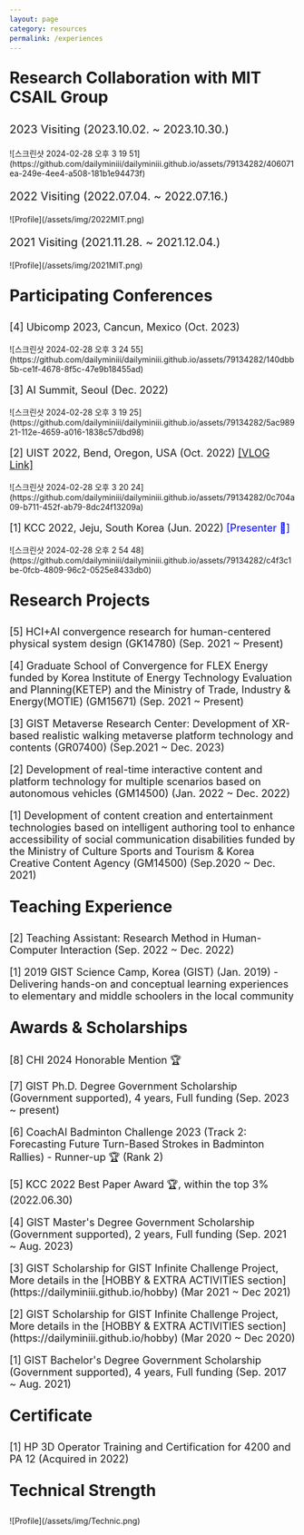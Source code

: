 ```yaml
---
layout: page
category: resources
permalink: /experiences
---
```


<div style="font-size: 28px;"><p> <strong>Research Collaboration with MIT CSAIL Group </strong> </p></div>

<div style="font-size: 20px;"><p> 2023 Visiting (2023.10.02. ~ 2023.10.30.) </p></div>
![스크린샷 2024-02-28 오후 3 19 51](https://github.com/dailyminiii/dailyminiii.github.io/assets/79134282/406071ea-249e-4ee4-a508-181b1e94473f)


<div style="font-size: 20px;"><p> 2022 Visiting (2022.07.04. ~ 2022.07.16.) </p></div>
![Profile](/assets/img/2022MIT.png)

<div style="font-size: 20px;"><p> 2021 Visiting (2021.11.28. ~ 2021.12.04.) </p></div>
![Profile](/assets/img/2021MIT.png)

<div style="font-size: 28px;"><p> <strong> Participating Conferences </strong> </p></div>

<div style="font-size: 18px;"><p> [4] Ubicomp 2023, Cancun, Mexico (Oct. 2023)
</p></div>
![스크린샷 2024-02-28 오후 3 24 55](https://github.com/dailyminiii/dailyminiii.github.io/assets/79134282/140dbb5b-ce1f-4678-8f5c-47e9b18455ad)

<div style="font-size: 18px;"><p> [3] AI Summit, Seoul (Dec. 2022)
</p></div>
![스크린샷 2024-02-28 오후 3 19 25](https://github.com/dailyminiii/dailyminiii.github.io/assets/79134282/5ac98921-112e-4659-a016-1838c57dbd98)


<div style="font-size: 18px;"><p> [2] UIST 2022, Bend, Oregon, USA (Oct. 2022) <a href="https://www.youtube.com/watch?v=bdIcpcGbDZI&t=4s">[VLOG Link]</a>
</p></div>
![스크린샷 2024-02-28 오후 3 20 24](https://github.com/dailyminiii/dailyminiii.github.io/assets/79134282/0c704a09-b711-452f-ab79-8dc24f13209a)


<div style="font-size: 18px;"><p> [1] KCC 2022, Jeju, South Korea (Jun. 2022) <span style="color: blue;">[Presenter 📣]</span>
</p></div>
![스크린샷 2024-02-28 오후 2 54 48](https://github.com/dailyminiii/dailyminiii.github.io/assets/79134282/c4f3c1be-0fcb-4809-96c2-0525e8433db0)

<div style="font-size: 28px;"><p> <strong> Research Projects </strong> </p></div>

<div style="font-size: 18px;"><p> [5] HCI+AI convergence research for human-centered physical system design (GK14780) (Sep. 2021 ~ Present)
</p></div>

<div style="font-size: 18px;"><p> [4] Graduate School of Convergence for FLEX Energy funded by Korea Institute of Energy Technology Evaluation and Planning(KETEP) and the Ministry of Trade, Industry & Energy(MOTIE) (GM15671) (Sep. 2021 ~ Present)
</p></div>

<div style="font-size: 18px;"><p> [3] GIST Metaverse Research Center: Development of XR-based realistic walking metaverse platform technology and contents (GR07400) (Sep.2021 ~ Dec. 2023) 
</p></div>

<div style="font-size: 18px;"><p> [2] Development of real-time interactive content and platform technology for multiple scenarios based on autonomous vehicles (GM14500) (Jan. 2022 ~ Dec. 2022) 
</p></div>

<div style="font-size: 18px;"><p> [1] Development of content creation and entertainment technologies based on intelligent authoring tool to enhance accessibility of social communication disabilities funded by the Ministry of Culture Sports and Tourism & Korea Creative Content Agency (GM14500) (Sep.2020 ~ Dec. 2021) 
</p></div>

<div style="font-size: 28px;"><p> <strong>  Teaching Experience  </strong> </p></div>

<div style="font-size: 18px;"><p>[2] Teaching Assistant: Research Method in Human-Computer Interaction (Sep.  2022 ~ Dec. 2022)</p></div>

<div style="font-size: 18px;"><p>[1] 2019 GIST Science Camp, Korea (GIST) (Jan. 2019) - Delivering hands-on and conceptual learning experiences to elementary and middle schoolers in the local community </p></div>

<div style="font-size: 28px;"><p> <strong>  Awards & Scholarships </strong> </p></div>

<div style="font-size: 18px;"><p>[8] CHI 2024 Honorable Mention 🏆 </p></div>

<div style="font-size: 18px;"><p>[7] GIST Ph.D. Degree Government Scholarship (Government supported), 4 years, Full funding (Sep. 2023 ~ present)</p></div>

<div style="font-size: 18px;"><p>[6] CoachAI Badminton Challenge 2023 (Track 2: Forecasting Future Turn-Based Strokes in Badminton Rallies) - Runner-up 🏆 (Rank 2)</p></div>

<div style="font-size: 18px;"><p>[5] KCC 2022 Best Paper Award 🏆, within the top 3% (2022.06.30)</p></div>

<div style="font-size: 18px;"><p>[4] GIST Master's Degree Government Scholarship (Government supported), 2 years, Full funding (Sep. 2021 ~ Aug. 2023)</p></div>

<div style="font-size: 18px;"><p>[3] GIST Scholarship for GIST Infinite Challenge Project, More details in the [HOBBY & EXTRA ACTIVITIES section](https://dailyminiii.github.io/hobby) (Mar 2021 ~ Dec 2021)</p></div>

<div style="font-size: 18px;"><p>[2] GIST Scholarship for GIST Infinite Challenge Project, More details in the [HOBBY & EXTRA ACTIVITIES section](https://dailyminiii.github.io/hobby) (Mar 2020 ~ Dec 2020)</p></div>

<div style="font-size: 18px;"><p>[1] GIST Bachelor's Degree Government Scholarship (Government supported), 4 years, Full funding (Sep. 2017 ~ Aug. 2021)</p></div>


<div style="font-size: 28px;"><p> <strong> Certificate </strong> </p></div>

<div style="font-size: 18px;"><p>[1] HP 3D Operator Training and Certification for 4200 and PA 12 (Acquired in 2022)</p></div>


 <div style="font-size: 28px;"><p> <strong> Technical Strength  </strong> </p></div>
![Profile](/assets/img/Technic.png)

